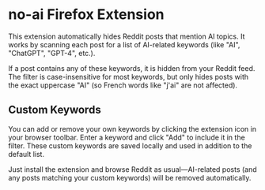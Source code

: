 # no-ai Firefox Extension

This extension automatically hides Reddit posts that mention AI topics. It works by scanning each post for a list of AI-related keywords (like "AI", "ChatGPT", "GPT-4", etc.).

If a post contains any of these keywords, it is hidden from your Reddit feed. The filter is case-insensitive for most keywords, but only hides posts with the exact uppercase "AI" (so French words like "j'ai" are not affected).

## Custom Keywords
You can add or remove your own keywords by clicking the extension icon in your browser toolbar. Enter a keyword and click "Add" to include it in the filter. These custom keywords are saved locally and used in addition to the default list.

Just install the extension and browse Reddit as usual—AI-related posts (and any posts matching your custom keywords) will be removed automatically.
